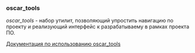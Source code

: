 ### oscar_tools

*oscar_tools* - набор утилит, позволяющий упростить навигацию по проекту и реализующий интерфейс к разрабатываему в рамках проекта ПО.

[Документация по использованию oscar_tools](../../../docs/oscar/oscar_tools.md)
